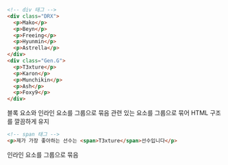 ```html
<!-- div 태그 -->
<div class="DRX">
  <p>Mako</p>
  <p>Beyn</p>
  <p>Freeing</p>
  <p>Hyunmin</p>
  <p>Astrella</p>
</div>
<div class="Gen.G">
  <p>T3xture</p>
  <p>Karon</p>
  <p>Munchikin</p>
  <p>Ash</p>
  <p>Foxy9</p>
</div>
```
블록 요소와 인라인 요소를 그룹으로 묶음
관련 있는 요소를 그룹으로 묶어 HTML 구조를 깔끔하게 유지


```html
<!-- span 태그 -->
<p>제가 가장 좋아하는 선수는 <span>T3xture</span>선수입니다</p>
```
인라인 요소를 그룹으로 묶음


